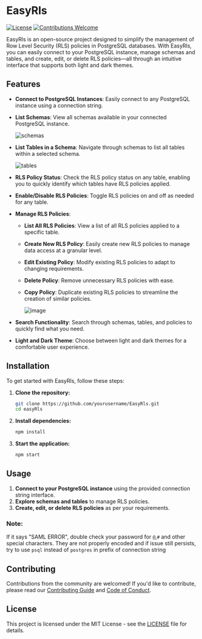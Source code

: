 # EasyRls

[![License](https://img.shields.io/badge/license-MIT-blue.svg)](LICENSE)
[![Contributions Welcome](https://img.shields.io/badge/contributions-welcome-brightgreen.svg)](CONTRIBUTING.md)

EasyRls is an open-source project designed to simplify the management of Row
Level Security (RLS) policies in PostgreSQL databases. With EasyRls, you can
easily connect to your PostgreSQL instance, manage schemas and tables, and
create, edit, or delete RLS policies—all through an intuitive interface that
supports both light and dark themes.

## Features

- **Connect to PostgreSQL Instances**: Easily connect to any PostgreSQL instance
  using a connection string.
- **List Schemas**: View all schemas available in your connected PostgreSQL
  instance.
  
  ![schemas](https://github.com/user-attachments/assets/d12e1da4-b105-424a-bcf6-fa0f0237504d)
- **List Tables in a Schema**: Navigate through schemas to list all tables
  within a selected schema.
  
  ![tables](https://github.com/user-attachments/assets/b594b978-0e8a-48af-a198-49634b680a84)
- **RLS Policy Status**: Check the RLS policy status on any table, enabling you
  to quickly identify which tables have RLS policies applied.
- **Enable/Disable RLS Policies**: Toggle RLS policies on and off as needed for
  any table.
- **Manage RLS Policies**:
  - **List All RLS Policies**: View a list of all RLS policies applied to a
    specific table.
  - **Create New RLS Policy**: Easily create new RLS policies to manage data
    access at a granular level.
  - **Edit Existing Policy**: Modify existing RLS policies to adapt to changing
    requirements.
  - **Delete Policy**: Remove unnecessary RLS policies with ease.
  - **Copy Policy**: Duplicate existing RLS policies to streamline the creation
    of similar policies.
    
    ![image](https://github.com/user-attachments/assets/d035105a-5531-400b-aca6-b288fffd0f63)
- **Search Functionality**: Search through schemas, tables, and policies to
  quickly find what you need.
- **Light and Dark Theme**: Choose between light and dark themes for a
  comfortable user experience.



## Installation

To get started with EasyRls, follow these steps:

1. **Clone the repository:**
   ```bash
   git clone https://github.com/yourusername/EasyRls.git
   cd easyRls
   ```

2. **Install dependencies:**
   ```bash
   npm install
   ```

3. **Start the application:**
   ```bash
   npm start
   ```

## Usage

1. **Connect to your PostgreSQL instance** using the provided connection string
   interface.
2. **Explore schemas and tables** to manage RLS policies.
3. **Create, edit, or delete RLS policies** as per your requirements.

### Note:
If it says "SAML ERROR", double check your password for `@`,`#` and other special characters. They are not properly encoded and if issue still persists, try to use `psql` instead of `postgres` in prefix of connection string

## Contributing

Contributions from the community are welcomed! If you'd like to contribute,
please read our [Contributing Guide](CONTRIBUTING.md) and
[Code of Conduct](CODE_OF_CONDUCT.md).

## License

This project is licensed under the MIT License - see the [LICENSE](LICENSE.txt)
file for details.
